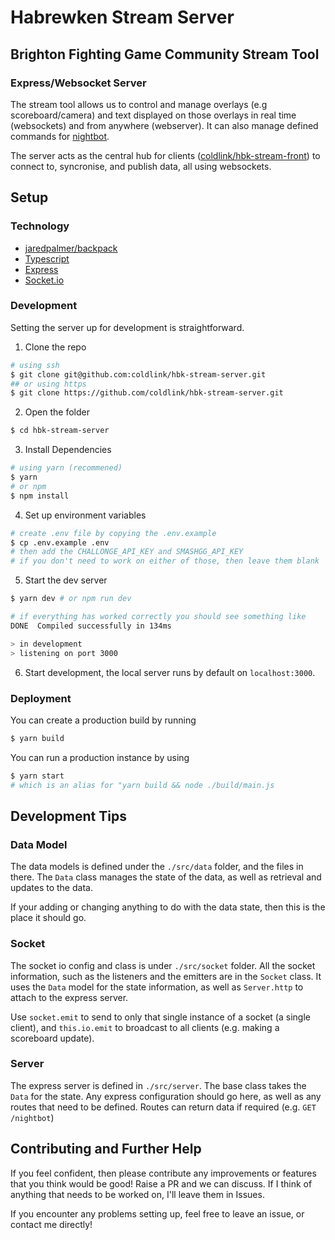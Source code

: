 # Habrewken Stream Server

## Brighton Fighting Game Community Stream Tool
### Express/Websocket Server

The stream tool allows us to control and manage overlays (e.g scoreboard/camera) and text displayed on those overlays in real time (websockets) and from anywhere (webserver). It can also manage defined commands for [nightbot](https://nightbot.tv/).

The server acts as the central hub for clients ([coldlink/hbk-stream-front](https://github.com/coldlink/hbk-stream-front)) to connect to, syncronise, and publish data, all using websockets.

## Setup
### Technology
- [jaredpalmer/backpack](https://github.com/jaredpalmer/backpack)
- [Typescript](https://www.typescriptlang.org/)
- [Express](https://expressjs.com/)
- [Socket.io](https://socket.io/)

### Development

Setting the server up for development is straightforward.
1. Clone the repo
```sh
# using ssh
$ git clone git@github.com:coldlink/hbk-stream-server.git
## or using https
$ git clone https://github.com/coldlink/hbk-stream-server.git
```
2. Open the folder
```sh
$ cd hbk-stream-server
```
3. Install Dependencies
```sh
# using yarn (recommened)
$ yarn
# or npm
$ npm install
```
4. Set up environment variables
```sh
# create .env file by copying the .env.example
$ cp .env.example .env
# then add the CHALLONGE_API_KEY and SMASHGG_API_KEY
# if you don't need to work on either of those, then leave them blank
```
5. Start the dev server
```sh
$ yarn dev # or npm run dev

# if everything has worked correctly you should see something like
DONE  Compiled successfully in 134ms

> in development
> listening on port 3000
```
6. Start development, the local server runs by default on `localhost:3000`.

### Deployment
You can create a production build by running
```sh
$ yarn build
```

You can run a production instance by using
```sh
$ yarn start
# which is an alias for "yarn build && node ./build/main.js
```

## Development Tips
### Data Model
The data models is defined under the `./src/data` folder, and the files in there. The `Data` class manages the state of the data, as well as retrieval and updates to the data.

If your adding or changing anything to do with the data state, then this is the place it should go.

### Socket
The socket io config and class is under `./src/socket` folder. All the socket information, such as the listeners and the emitters are in the `Socket` class. It uses the `Data` model for the state information, as well as `Server.http` to attach to the express server.

Use `socket.emit` to send to only that single instance of a socket (a single client), and `this.io.emit` to broadcast to all clients (e.g. making a scoreboard update).

### Server
The express server is defined in `./src/server`. The base class takes the `Data` for the state. Any express configuration should go here, as well as any routes that need to be defined. Routes can return data if required (e.g. `GET /nightbot`)

## Contributing and Further Help
If you feel confident, then please contribute any improvements or features that you think would be good! Raise a PR and we can discuss. If I think of anything that needs to be worked on, I'll leave them in Issues.

If you encounter any problems setting up, feel free to leave an issue, or contact me directly!
